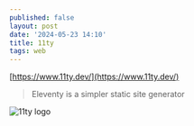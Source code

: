 ```yaml
---
published: false
layout: post
date: '2024-05-23 14:10'
title: 11ty
tags: web 
---
```

[https://www.11ty.dev/](https://www.11ty.dev/)

> Eleventy is a simpler static site generator

![11ty logo](https://images2.imgbox.com/2c/a5/NWv3P1iM_o.png)
